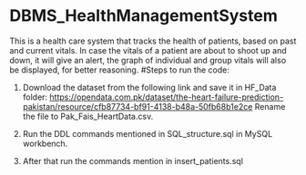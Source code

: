 # DBMS_HealthManagementSystem
This is a health care system that tracks the health of patients, based on past and current vitals. In case the vitals of a patient are about to shoot up and down, it will give an alert, the graph of individual and group vitals will also be displayed, for better reasoning.
#Steps to run the code:
1. Download the dataset from the following link and save it in HF_Data folder:
https://opendata.com.pk/dataset/the-heart-failure-prediction-pakistan/resource/cfb87734-bf91-4138-b48a-50fb68b1e2ce
Rename the file to Pak_Fais_HeartData.csv.

2. Run the DDL commands mentioned in SQL_structure.sql in MySQL workbench.

3. After that run the commands mention in insert_patients.sql